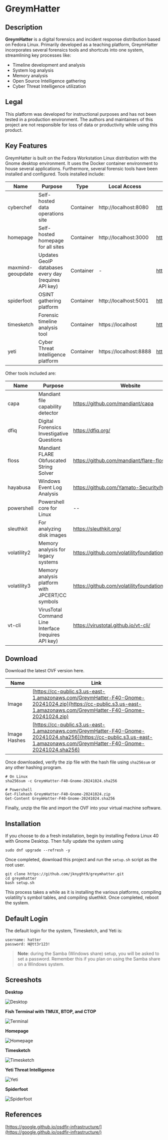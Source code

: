 # GreymHatter

## Description

**GreymHatter** is a digital forensics and incident response distribution based on Fedora Linux. Primarily developed as a teaching platform, GreymHatter incorporates several forensics tools and shortcuts into one system, streamlining key processes like:

- Timeline development and analysis
- System log analysis
- Memory analysis
- Open Source Intelligence gathering
- Cyber Threat Intelligence utilization

## Legal

This platform was developed for instructional purposes and has not been tested in a production environment. The authors and maintainers of this project are not responsible for loss of data or productivity while using this product.

## Key Features

GreymHatter is built on the Fedora Workstation Linux distribution with the Gnome desktop environment. It uses the Docker container environment to house several applications. Furthermore, several forensic tools have been installed and configured. Tools installed include:

| Name              | Purpose                                              | Type      | Local Access           | Website                                 |
| ----------------- | ---------------------------------------------------- | --------- | ---------------------- | --------------------------------------- |
| cyberchef         | Self-hosted data operations site                     | Container | http://localhost:8080  | https://cyberchef.org/                  |
| homepage          | Self-hosted homepage for all sites                   | Container | http://localhost:3000  | https://gethomepage.dev/                |
| maxmind-geoupdate | Updates GeoIP databases every day (requires API key) | Container | -                      | https://www.maxmind.com/en/home         |
| spiderfoot        | OSINT gathering platform                             | Container | http://localhost:5001  | https://github.com/smicallef/spiderfoot |
| timesketch        | Forensic timeline analysis tool                      | Container | https://localhost      | https://timesketch.org/                 |
| yeti              | Cyber Threat Intelligence platform                   | Container | https://localhost:8888 | https://yeti-platform.io/               |

Other tools included are:

| Name        | Purpose                                              | Website                                             |
| ----------- | ---------------------------------------------------- | --------------------------------------------------- |
| capa        | Mandiant file capability detector                    | https://github.com/mandiant/capa                    |
| dfiq        | Digital Forensics Investigative Questions            | https://dfiq.org/                                   |
| floss       | Mandiant FLARE Obfuscated String Solver              | https://github.com/mandiant/flare-floss             |
| hayabusa    | Windows Event Log Analysis                           | https://github.com/Yamato-Security/hayabusa         |
| powershell  | Powershell core for Linux                            | --                                                  |
| sleuthkit   | For analyzing disk images                            | https://sleuthkit.org/                              |
| volatility2 | Memory analysis for legacy systems                   | https://github.com/volatilityfoundation/volatility  |
| volatility3 | Memory analysis platform with JPCERT/CC symbols      | https://github.com/volatilityfoundation/volatility3 |
| vt-cli      | VirusTotal Command Line Interface (requires API key) | https://virustotal.github.io/vt-cli/                |

## Download

Download the latest OVF version here.

| Name         | Link                                                                                                                                                                     |
| ------------ | ------------------------------------------------------------------------------------------------------------------------------------------------------------------------ |
| Image        | [https://cc-public.s3.us-east-1.amazonaws.com/GreymHatter-F40-Gnome-20241024.zip](https://cc-public.s3.us-east-1.amazonaws.com/GreymHatter-F40-Gnome-20241024.zip)       |
| Image Hashes | [https://cc-public.s3.us-east-1.amazonaws.com/GreymHatter-F40-Gnome-20241024.sha256](https://cc-public.s3.us-east-1.amazonaws.com/GreymHatter-F40-Gnome-20241024.sha256) |

Once downloaded, verify the zip file with the hash file using `sha256sum` or any other hashing program.

```shell
# On Linux
sha256sum -c GreymHatter-F40-Gnome-20241024.sha256

# Powershell
Get-Filehash GreymHatter-F40-Gnome-20241024.zip
Get-Content GreymHatter-F40-Gnome-20241024.sha256
```

Finally, unzip the file and import the OVF into your virtual machine software.

## Installation

If you choose to do a fresh installation, begin by installing Fedora Linux 40 with Gnome Desktop. Then fully update the system using

```shell
sudo dnf upgrade --refresh -y
```

Once completed, download this project and run the `setup.sh` script as the root user.

```shell
git clone https://github.com/jknyght9/greymhatter.git
cd greymhatter
bash setup.sh
```

This process takes a while as it is installing the various platforms, compiling volatility's symbol tables, and compiling sluethkit. Once completed, reboot the system.

## Default Login

The default login for the system, Timesketch, and Yeti is:

```text
username: hatter
password: H@tt3r123!
```

> **Note**: during the Samba (Windows share) setup, you will be asked to set a password. Remember this if you plan on using the Samba share on a Windows system.

## Screeshots

**Desktop**

![Desktop](./media/desktop.png)

**Fish Terminal with TMUX, BTOP, and CTOP**

![Terminal](./media/terminal.png)

**Homepage**

![Homepage](./media/homepage.png)

**Timesketch**

![Timesketch](./media/timesketch.png)

**Yeti Threat Intelligence**

![Yeti](./media/yeti.png)

**Spiderfoot**

![Spiderfoot](./media/spiderfoot.png)

## References

[https://google.github.io/osdfir-infrastructure/](https://google.github.io/osdfir-infrastructure/)
